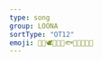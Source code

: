```yaml
---
type: song
group: LOONA
sortType: "OT12"
emoji: 🐰🐱🕊🐸🦌🦉🐟🦇🍎🐧🦋🐺
---
```


<script type="text/javascript">
  var namMember = new Array(
    "favOriTe",
    "Hi High",
    "Yeolgi/Heat",
    "Perfect Love",
    "Stylish",
    "Butterfly",
    "Satellite",
    "Curiosity",
    "Colors",
    "Where You At"
  );
</script>